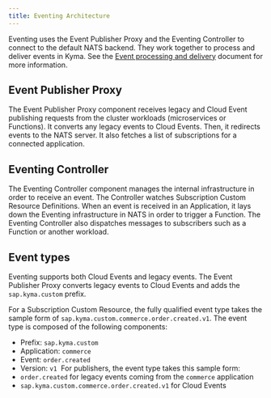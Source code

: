 ```yaml
---
title: Eventing Architecture
---
```


Eventing uses the Event Publisher Proxy and the Eventing Controller to connect to the default NATS backend. They work together to process and deliver events in Kyma. See the [Event processing and delivery](../evnt-01-event-processing.md) document for more information.

## Event Publisher Proxy

The Event Publisher Proxy component receives legacy and Cloud Event publishing requests from the cluster workloads (microservices or Functions). It converts any legacy events to Cloud Events. Then, it redirects events to the NATS server. It also fetches a list of subscriptions for a connected application.

## Eventing Controller

The Eventing Controller component manages the internal infrastructure in order to receive an event. The Controller watches Subscription Custom Resource Definitions. When an event is received in an Application, it lays down the Eventing infrastructure in NATS in order to trigger a Function. The Eventing Controller also dispatches messages to subscribers such as a Function or another workload.

## Event types

Eventing supports both Cloud Events and legacy events. The Event Publisher Proxy converts legacy events to Cloud Events and adds the `sap.kyma.custom` prefix.

For a Subscription Custom Resource, the fully qualified event type takes the sample form of `sap.kyma.custom.commerce.order.created.v1`. The event type is composed of the following components:

- Prefix: `sap.kyma.custom`
- Application: `commerce`
- Event: `order.created`
- Version: `v1`
​
For publishers, the event type takes this sample form:
- `order.created` for legacy events coming from the `commerce` application
- `sap.kyma.custom.commerce.order.created.v1` for Cloud Events
